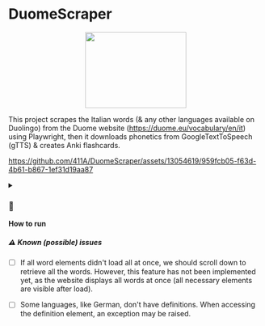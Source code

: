 # DuomeScraper
<center>
  <img src="https://i.postimg.cc/W14rPY3b/Duolingo-In-Love-With-Anki.png" width="200" height="150">
</center>

This project scrapes the Italian words (& any other languages available on Duolingo) from the Duome website (https://duome.eu/vocabulary/en/it) using Playwright, then it downloads phonetics from GoogleTextToSpeech (gTTS) & creates Anki flashcards.



https://github.com/411A/DuomeScraper/assets/13054619/959fcb05-f63d-4b61-b867-1ef31d19aa87

<details>
  <summary>
    <b><h3>🔰</h3>How to run</b>
  </summary>

  <ol start="0">
  <li>Download <code>main.py</code> &amp; <code>requirements.txt</code> and put them inside a folder</li>
  <li>Create a virtual environment:
    <pre><code>python -m venv VEnv
    </code></pre>
  </li>
  <li>Activate virtual environment:
    <ul>
      <li>🪟 Windows CMD:
        <pre><code>VEnv\Scripts\activate
        </code></pre>
      </li>
      <li>🐧 Linux:
        <pre><code>source VEnv/bin/activate
        </code></pre>
      </li>
    </ul>
  </li>
  <li>Install dependencies:
    <pre><code>pip install -r requirements.txt
    </code></pre>
  </li>
  <li>Install playwright (⚠️ code uses Microsoft Edge browser, you can change that to chromium if you don't want to download <code>msedge</code>):
    <pre><code>playwright install &amp;&amp; playwright install msedge
    </code></pre>
  </li>
  <li>Read the code, you may need to personalize some variables, then run the <code>main.py</code> & wait to get the final <code>.apkg</code> file</li>
  <li>
    Open Anki application...<br>
    On Android: From top-right, click on <b>⋮</b> and select <b>Import</b> ➡️ <b>Deck package (.apkg)</b><br>
    On Desktop: <b>File</b> ➡️ <b>Import...</b> ➡️ Choose .apkg file
  </li>
</ol>

</details>

##### ⚠️ Known (possible) issues
- [ ] If all word elements didn't load all at once, we should scroll down to retrieve all the words. However, this feature has not been implemented yet, as the website displays all words at once (all necessary elements are visible after load).
- [ ] Some languages, like German, don't have definitions. When accessing the definition element, an exception may be raised.

